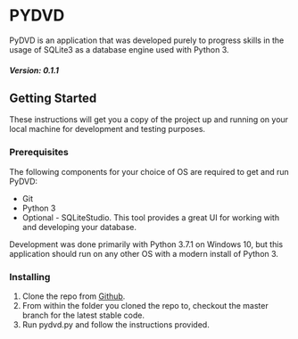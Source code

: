 # PYDVD

PyDVD is an application that was developed purely to progress skills in the usage of SQLite3 
as a database engine used with Python 3.

##### Version: 0.1.1

## Getting Started

These instructions will get you a copy of the project up and running on your local machine for development and testing purposes.

### Prerequisites

The following components for your choice of OS are required to get and run PyDVD:

* Git
* Python 3
* Optional - SQLiteStudio. This tool provides a great UI for working with and developing your database.

Development was done primarily with Python 3.7.1 on Windows 10, but this application should run on any other OS with a modern install of Python 3.

### Installing

1. Clone the repo from [Github](https://github.com/jaysgrant/pydvd.git).
1. From within the folder you cloned the repo to, checkout the master branch for the latest stable code.
1. Run pydvd.py and follow the instructions provided.
